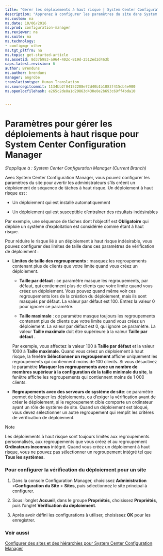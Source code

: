 ```yaml
---
title: "Gérer les déploiements à haut risque | System Center Configuration Manager"
description: "Apprenez à configurer les paramètres du site dans System Center Configuration Manager pour avertir les administrateurs s’ils créent un déploiement à haut risque."
ms.custom: na
ms.date: 10/06/2016
ms.prod: configuration-manager
ms.reviewer: na
ms.suite: na
ms.technology:
- configmgr-other
ms.tgt_pltfrm: na
ms.topic: get-started-article
ms.assetid: 8d37b983-a964-402c-819d-2512ed2d463b
caps.latest.revision: 6
author: Brenduns
ms.author: brenduns
manager: angrobe
translationtype: Human Translation
ms.sourcegitcommit: 1134bb2f04152288e72d40b1b1083f415cb4e900
ms.openlocfilehash: e265c2de8a1d29863d430e0e2b693c69ff4bda10


---
```

# <a name="settings-to-manage-high-risk-deployments-for-system-center-configuration-manager"></a>Paramètres pour gérer les déploiements à haut risque pour System Center Configuration Manager

*S’applique à : System Center Configuration Manager (Current Branch)*


Avec System Center Configuration Manager, vous pouvez configurer les paramètres du site pour avertir les administrateurs s’ils créent un déploiement de séquence de tâches à haut risque. Un déploiement à haut risque est :  

-   Un déploiement qui est installé automatiquement  

-   Un déploiement qui est susceptible d’entraîner des résultats indésirables  

 Par exemple, une séquence de tâches dont l’objectif est **Obligatoire** qui déploie un système d’exploitation est considérée comme étant à haut risque.  

 Pour réduire le risque lié à un déploiement à haut risque indésirable, vous pouvez configurer des limites de taille dans ces paramètres de vérification de déploiement :  

-   **Limites de taille des regroupements** : masquez les regroupements contenant plus de clients que votre limite quand vous créez un déploiement.  

    -   **Taille par défaut** : ce paramètre masque les regroupements, par défaut, qui contiennent plus de clients que votre limite quand vous créez un déploiement. Vous pouvez quand même voir ces regroupements lors de la création du déploiement, mais ils sont masqués par défaut. La valeur par défaut est 100. Entrez la valeur 0 pour ignorer ce paramètre.  

    -   **Taille maximale** : ce paramètre masque toujours les regroupements contenant plus de clients que votre limite quand vous créez un déploiement. La valeur par défaut est 0, qui ignore ce paramètre. La valeur **Taille maximale** doit être supérieure à la valeur **Taille par défaut** .  

     Par exemple, vous affectez la valeur 100 à **Taille par défaut** et la valeur 1000 à **Taille maximale**. Quand vous créez un déploiement à haut risque, la fenêtre **Sélectionner un regroupement** affiche uniquement les regroupements qui contiennent moins de 100 clients. Si vous désactivez le paramètre **Masquer les regroupements avec un nombre de membres supérieur à la configuration de la taille minimale du site**, la fenêtre affiche les regroupements qui contiennent moins de 1 000 clients.  

-   **Regroupements avec des serveurs de système de site**: ce paramètre permet de bloquer les déploiements, ou d’exiger la vérification avant de créer le déploiement, si le regroupement cible comporte un ordinateur ayant un rôle de système de site. Quand un déploiement est bloqué, vous devez sélectionner un autre regroupement qui remplit les critères de vérification de déploiement.  

> [!NOTE]  
>  Les déploiements à haut risque sont toujours limités aux regroupements personnalisés, aux regroupements que vous créez et au regroupement **Ordinateurs inconnus** intégré. Quand vous créez un déploiement à haut risque, vous ne pouvez pas sélectionner un regroupement intégré tel que **Tous les systèmes**.  

### <a name="to-configure-deployment-verification-for-a-site"></a>Pour configurer la vérification du déploiement pour un site  

1.  Dans la console Configuration Manager, choisissez **Administration** >**Configuration du Site** > **Sites**, puis sélectionnez le site principal à configurer.  

2.  Sous l’onglet **Accueil**, dans le groupe **Propriétés**, choisissez **Propriétés**, puis l’onglet **Vérification du déploiement**.  

3.  Après avoir défini les configurations à utiliser, choisissez **OK** pour les enregistrer.  

### <a name="see-also"></a>Voir aussi  
 [Configurer des sites et des hiérarchies pour System Center Configuration Manager](../../core/servers/deploy/configure/configure-sites-and-hierarchies.md)



<!--HONumber=Nov16_HO1-->


